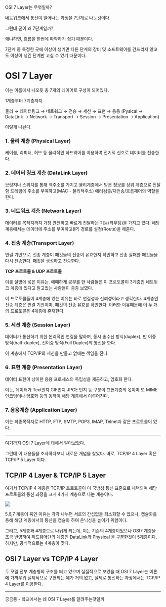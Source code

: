 OSI 7 Layer는 무엇일까?

네트워크에서 통신이 일어나는 과정을 7단계로 나눈것이다.

그런데 굳이 왜 7단계일까?

왜냐하면, 흐름을 한번에 파악하기 쉽기 때문이다.

7단계 중 특정한 곳에 이상이 생기면 다른 단계의 장비 및 소프트웨어를 건드리지 않고도 이상이 생긴 단계만 고칠 수 있기 때문이다.

# OSI 7 Layer

이는 이름에서 나오듯 총 7개의 레이어로 구성이 되어있다.

1계층부터 7계층까지

물리 → 데이터링크 → 네트워크 → 전송 → 세션 → 표현 → 응용
(Pysical → DataLink → Network → Transport → Session → Presentation → Application)

이렇게 나뉜다.

### 1. 물리 계층 (Physical Layer)

케이블, 리피터, 허브 등 물리적인 하드웨어를 이용하여 전기적 신호로 데이터를 전송한다.

### 2. 데이터 링크 계층 (DataLink Layer)

브릿지나 스위치를 통해 맥주소를 가지고 물리계층에서 받은 정보를 상위 계층으로 전달함
프레임에 주소를 부여하고(MAC - 물리적주소) 에러검출/재전송/흐름제어의 역할을 한다.

### 3. 네트워크 계층 (Network Layer)

데이터를 목적지까지 가장 안전하고 빠르게 전달하는 기능(라우팅)을 가지고 있다.
해당 계층에서는 데이터에 주소를 부여하고(IP) 경로를 설정(Route)을 해준다.

### 4. 전송 계층(Transport Layer)

연결 기반으로, 전송 계층이 패킷들의 전송이 유효한지 확인하고 전송 실패한 패킷들을 다시 전송한다.
패킷을 생성하고 전송한다.

**TCP 프로토콜 & UDP 프로토콜**

이를 설명에 넣은 이유는, 에매하게 공부를 한 사람들은 이 프로토콜이 3계층인 네트워크 계층에 있다고 알고있는 사람들이 종종 보였다.

이 프로토콜들이 4계층에 있는 이유는 바로 연결성과 신뢰성이라고 생각한다.
4계층인 전송 계층은 연결 기반이며, 패킷의 전송 유효를 확인한다. 이러한 이유때문에 이 두 개의 프로토콜은 4계층에 존재한다.

### 5. 세션 계층 (Session Layer)

데이터가 통신하기 위한 논리적인 연결을 말하며, 동시 송수신 방식(duplex), 반 이중 방식(half-duplex), 전이중 방식(Full Duplex)의 통신을 한다.

이 계층에서 TCP/IP의 세션을 만들고 없애는 책임을 진다.

### 6. 표현 계층 (Presentation Layer)

데이터 표현이 상이한 응용 프로세스의 독립성을 제공하고, 암호화 한다.

이는, 데이터가 Text인지 GIF인지 JPGE 인지 등 구분이 표현계층의 몫이며 또 MIME 인코딩이나 암호화 등의 동작이 해당 계층에서 이루어진다.

### 7. 응용계층 (Application Layer)

이는 최종목적지로 HTTP, FTP, SMTP, POP3, IMAP, Telnet과 같은 프로토콜이 있다.

---

여기까지 OSI 7 Layer에 대해서 알아보았다.

그런데 이 내용들을 조사하다보니 새로운 개념을 찾았다.
바로, TCP/IP 4 Layer 혹은 TCP/IP 5 Layer 이다.

## TCP/IP 4 Layer & TCP/IP 5 Layer

여기서 TCP/IP 4 계층은 TCP/IP 프로토콜이 미 국방성 통신 표준으로 채택되며 해당 프로토콜의 통신 과정을 크게 4가지 계층으로 나눈 계층이다.

![](https://velog.velcdn.com/images/vpdls1511/post/b7734cc0-846b-4b9f-88d3-0bfc85dbfc93/image.png)

5,6,7 계층이 묶인 이유는 각각 나누면 서로의 간섭없을 최소화할 수 있으나, 캡슐화를 통해 해당 계층에서의 통신을 캡슐화 하여 은닉성을 높이기 위함이다.

그리고, 5계층과 4계층으로 나뉘게 되는데, 이는 기존의 4계층이었으나 OSI7 계층을 조금 반영하여 하드웨어단의 계층인 DataLink와  Physical 을 구분한것이 5계층이다. 하지만, 공식적으로는 4계층이 맞다.

## OSI 7 Layer vs TCP/IP 4 Layer

두 모델 전부 계층형의 구조를 띄고 있으며 실질적으로 보았을 때 OSI 7 Layer는 이론에 가까우워 실제적으로 구현되는 예가 거의 없고, 실제로 통신하는 과정에서는 TCP/IP 4 Layer를 이용한다.

---

궁금증 - 학교에서는 왜 OSI 7 Layer를 알려주는것일까

